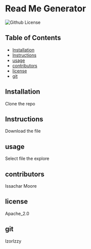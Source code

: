 # Read Me Generator
  ![Github License](https://img.shields.io/badge/license-Apache_2.0-blue.svg)

  ## Table of Contents

  * [Installation](#installation)
  * [Instructions](#instructions)
  * [usage](#usage)
  * [contributors](#contributors)
  * [license](#license)
  * [git](#git)

  ## Installation

  Clone the repo

  ## Instructions

  Download the file

  ## usage

  Select file the explore

  ## contributors

  Issachar Moore

  ## license

  Apache_2.0

  ## git

  IzorIzzy

